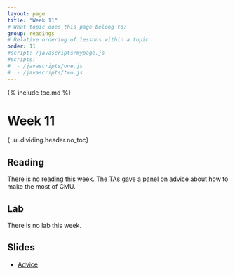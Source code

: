 ```yaml
---
layout: page
title: "Week 11"
# What topic does this page belong to?
group: readings
# Relative ordering of lessons within a topic
order: 11
#script: /javascripts/mypage.js
#scripts:
#  - /javascripts/one.js
#  - /javascripts/two.js
---
```



{% include toc.md %}

# Week 11
{:.ui.dividing.header.no_toc}

## Reading

There is no reading this week. The TAs gave a panel on advice about how to make the most of CMU.

## Lab

There is no lab this week.

## Slides

- [Advice](advice.pdf)
